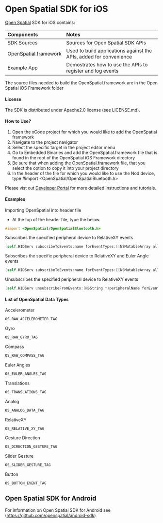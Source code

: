 # Open Spatial SDK for iOS

[Open Spatial](http://openspatial.net) SDK for iOS contains:

| Components            | Notes
| :---------            | :----
| SDK Sources           | Sources for Open Spatial SDK APIs
| OpenSpatial.framework | Used to build applications against the APIs, added for convenience
| Example App           | Demostrates how to use the APIs to register and log events

The source files needed to build the OpenSpatial.framework are in the Open Spatial iOS Framework folder

#### License
The SDK is distributed under Apache2.0 license (see LICENSE.md).

#### How to Use?
1. Open the xCode project for which you would like to add the OpenSpatial framework
2. Navigate to the project navigator
3. Select the specific target in the project editor menu
4. Go to Embedded Binaries and add the OpenSpatial.framework file that is found in the root of the OpenSpatial iOS Framework directory
5. Be sure that when adding the OpenSpatial.framework file, that you select the option to copy it into your project directory
5. In the header of the file for which you would like to use the Nod device, type #import <OpenSpatial/OpenSpatialBluetooth.h>

Please vist out [Developer Portal](http://developer.nod.com) for more detailed instructions and tutorials.

#### Examples
Importing OpenSpatial into header file
- At the top of the header file, type the below.
```objective-c
#import <OpenSpatial/OpenSpatialBluetooth.h>
```
Subscribes the specified peripheral device to RelativeXY events
```objective-c
[self.HIDServ subscribeToEvents:name forEventTypes:[[NSMutableArray alloc] initWithObjects:@(OS_RELATIVE_XY_TAG), nil]];
```
Subscribes the specific peripheral device to RelativeXY and Euler Angle events
```objective-c
[self.HIDServ subscribeToEvents:name forEventTypes:[[NSMutableArray alloc] initWithObjects:@(OS_RELATIVE_XY_TAG), @(OS_EULER_ANGLES_TAG), nil]];
```
Unsubscribes the specified peripheral device to RelativeXY events
```objective-c
[self.HIDServ unsubscribeFromEvents:(NSString *)peripheralName forEventTypes:[[NSMutableArray alloc] initWithObjects:@(OS_RELATIVE_XY_TAG), nil]];
```

#### List of OpenSpatial Data Types
Accelerometer
```objective-c
OS_RAW_ACCELEROMETER_TAG
```
Gyro
```objective-c
OS_RAW_GYRO_TAG
```
Compass
```objective-c
OS_RAW_COMPASS_TAG
```
Euler Angles
```objective-c
OS_EULER_ANGLES_TAG
```
Translations
```objective-c
OS_TRANSLATIONS_TAG
```
Analog
```objective-c
OS_ANALOG_DATA_TAG
```
RelativeXY
```objective-c
OS_RELATIVE_XY_TAG
```
Gesture Direction
```objective-c
OS_DIRECTION_GESTURE_TAG
```
Slider Gesture
```objective-c
OS_SLIDER_GESTURE_TAG
```
Button
```objective-c
OS_BUTTON_EVENT_TAG
```

## Open Spatial SDK for Android

For information on Open Spatial SDK for Android see (https://github.com/openspatial/android-sdk)
